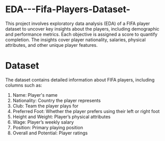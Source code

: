 # EDA---Fifa-Players-Dataset-

This project involves exploratory data analysis (EDA) of a FIFA player dataset to uncover key insights about the players, including demographic and performance metrics. Each objective is assigned a score to quantify completion. The insights cover player nationality, salaries, physical attributes, and other unique player features.

# Dataset

The dataset contains detailed information about FIFA players, including columns such as:

1. Name: Player's name
2. Nationality: Country the player represents
3. Club: Team the player plays for
4. Preferred Foot: Whether the player prefers using their left or right foot
5. Height and Weight: Player’s physical attributes
6. Wage: Player’s weekly salary
7. Position: Primary playing position
8. Overall and Potential: Player ratings
